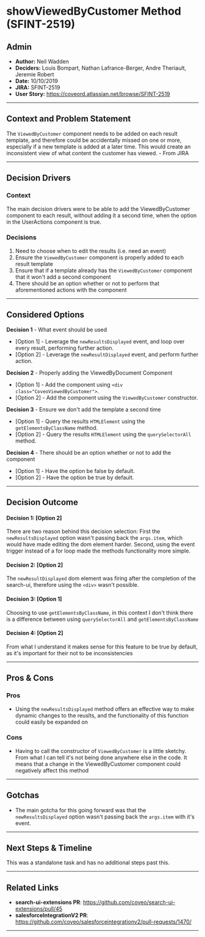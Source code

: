 # showViewedByCustomer Method (SFINT-2519)

## Admin

-   **Author:** Neil Wadden
-   **Deciders:** Louis Bompart, Nathan Lafrance-Berger, Andre Theriault, Jeremie Robert
-   **Date:** 10/10/2019
-   **JIRA:** SFINT-2519
-   **User Story:** https://coveord.atlassian.net/browse/SFINT-2519

---

## Context and Problem Statement

<!-- Quick 2-3 sentence background of the User Story -->

The `ViewedByCustomer` component needs to be added on each result template, and therefore could be accidentally missed on one or more, especially if a new template is added at a later time. This would create an inconsistent view of what content the customer has viewed. - From JIRA

---

## Decision Drivers <!-- optional -->

### Context

The main decision drivers were to be able to add the ViewedByCustomer component to each result, without adding it a second time, when the option in the UserActions component is true.

<!-- Number these so that they are easier to reference in the following section -->

### Decisions

1. Need to choose when to edit the results (i.e. need an event)
1. Ensure the `ViewedByCustomer` component is properly added to each result template
1. Ensure that if a template already has the `ViewedByCustomer` component that it won't add a second component
1. There should be an option whether or not to perform that aforementioned actions with the component

---

## Considered Options

<!-- Give some options regarding the decision drivers mentions in the previous section -->

**Decision 1** - What event should be used

-   [Option 1] - Leverage the `newResultsDisplayed` event, and loop over every result, performing further action.
-   [Option 2] - Leverage the `newResultDisplayed` event, and perform further action.

**Decision 2** - Properly adding the ViewedByDocument Component

-   [Option 1] - Add the component using `<div class="CoveoViewedByCustomer">`.
-   [Option 2] - Add the component using the `ViewedByCustomer` constructor.

**Decision 3** - Ensure we don't add the template a second time

-   [Option 1] - Query the results `HTMLElement` using the `getElementsByClassName` method.
-   [Option 2] - Query the results `HTMLElement` using the `querySelectorAll` method.

**Decision 4** - There should be an option whether or not to add the component

-   [Option 1] - Have the option be false by default.
-   [Option 2] - Have the option be true by default.

---

## Decision Outcome

#### Decision 1: [Option 2]

There are two reason behind this decision selection: First the `newResultsDisplayed` option wasn't passing back the `args.item`, which would have made editing the dom element harder. Second, using the event trigger instead of a for loop made the methods functionality more simple.

#### Decision 2: [Option 2]

The `newResultDisplayed` dom element was firing after the completion of the search-ui, therefore using the `<div>` wasn't possible.

#### Decision 3: [Option 1]

Choosing to use `getElementsByClassName`, in this context I don't think there is a difference between using `querySelectorAll` and `getElementsByClassName`

#### Decision 4: [Option 2]

From what I understand it makes sense for this feature to be true by default, as it's important for their not to be inconsistencies

---

## Pros & Cons

### Pros

-   Using the `newResultsDisplayed` method offers an effective way to make dynamic changes to the reuslts, and the functionality of this function could easily be expanded on

### Cons

-   Having to call the constructor of `ViewedByCustomer` is a little sketchy. From what I can tell it's not being done anywhere else in the code. It means that a change in the ViewedByCustomer component could negatively affect this method

---

## Gotchas

-   The main gotcha for this going forward was that the `newResultsDisplayed` option wasn't passing back the `args.item` with it's event.

---

## Next Steps & Timeline

This was a standalone task and has no additional steps past this.

---

## Related Links

-   **search-ui-extensions PR**: https://github.com/coveo/search-ui-extensions/pull/45
-   **salesforceIntegrationV2 PR**: https://github.com/coveo/salesforceintegrationv2/pull-requests/1470/

---
